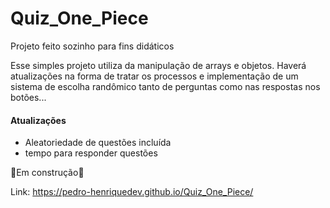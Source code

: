 # Quiz_One_Piece
Projeto feito sozinho para fins didáticos

Esse simples projeto utiliza da manipulação de arrays e objetos. Haverá atualizações na forma de tratar os processos e implementação de um sistema de escolha randômico
tanto de perguntas como nas respostas nos botões...
 
 <h4>Atualizações</h4>
<ul>
   <li>Aleatoriedade de questões incluída</li>
   <li>tempo para responder questões</li>
</ul>

 🚧Em construção🚧

Link: https://pedro-henriquedev.github.io/Quiz_One_Piece/
